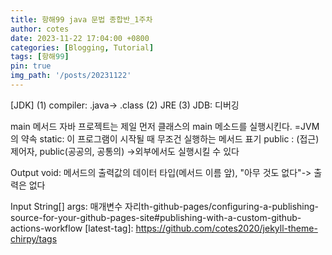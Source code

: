```yaml
---
title: 항해99 java 문법 종합반_1주차
author: cotes
date: 2023-11-22 17:04:00 +0800
categories: [Blogging, Tutorial]
tags: [항해99]
pin: true
img_path: '/posts/20231122'
---
```


[JDK]
(1) compiler:  .java-> .class
(2) JRE
(3) JDB: 디버깅

main 메서드
자바 프로젝트는 제일 먼저 클래스의 main 메소드를 실행시킨다.
=JVM의 약속
static: 이 프로그램이 시작될 때 무조건 실행하는 메서드 표기
public : (접근) 제어자, public(공공의, 공통의)
->외부에서도 실행시킬 수 있다

Output
void: 메서드의 출력값의 데이터 타입(메서드 이름 앞), "아무 것도 없다"-> 출력은 없다

Input
String[] args: 매개변수 자리th-github-pages/configuring-a-publishing-source-for-your-github-pages-site#publishing-with-a-custom-github-actions-workflow
[latest-tag]: https://github.com/cotes2020/jekyll-theme-chirpy/tags
